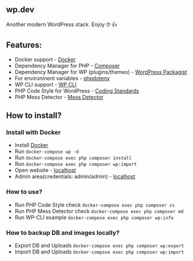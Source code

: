 ## wp.dev
Another modern WordPress stack. Enjoy 🤓 👍

## Features:

* Docker support - [Docker](https://www.docker.com/)
* Dependency Manager for PHP - [Composer](https://getcomposer.org/)
* Dependency Manager for WP (plugins/themes) - [WordPress Packagist](https://wpackagist.org/)
* For environment variables - [phpdotenv](https://github.com/vlucas/phpdotenv)
* WP CLI support - [WP CLI](http://wp-cli.org/)
* PHP Code Style for WordPress - [Coding Standards](https://make.wordpress.org/core/handbook/best-practices/coding-standards/php/)
* PHP Mess Detector - [Mess Detector](https://phpmd.org/)

## How to install?

### Install with Docker
* Install [Docker](https://www.docker.com/)
* Run ```docker-compose up -d```
* Run ```docker-compose exec php composer install```
* Run ```docker-compose exec php composer wp:import```
* Open website - [localhost](http://localhost/)
* Admin area(credentials: admin/admin) - [localhost](http://localhost/wp/wp-admin)

### How to use?

* Run PHP Code Style check ```docker-compose exec php composer cs```
* Run PHP Mess Detector check ```docker-compose exec php composer md```
* Run WP-CLI example ```docker-compose exec php composer wp:info```

### How to backup DB and images locally?

* Export DB and Uploads ```docker-compose exec php composer wp:export```
* Import DB and Uploads ```docker-compose exec php composer wp:import```
